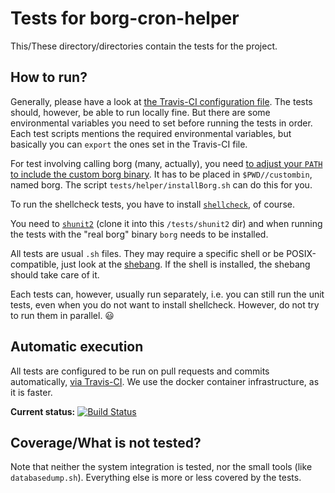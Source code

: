 # Tests for borg-cron-helper

This/These directory/directories contain the tests for the project.

## How to run?
Generally, please have a look at [the Travis-CI configuration file](../.travis.yml). The tests should, however, be able to run locally fine.
But there are some environmental variables you need to set before running the tests in order. Each test scripts mentions the required environmental variables, but basically you can `export` the ones set in the Travis-CI file.

For test involving calling borg (many, actually), you need [to adjust your `PATH` to include the custom borg binary](https://github.com/rugk/borg-cron-helper/blob/master/.travis.yml#L18). It has to be placed in `$PWD//custombin`, named borg. The script `tests/helper/installBorg.sh` can do this for you.

To run the shellcheck tests, you have to install [`shellcheck`](https://github.com/koalaman/shellcheck), of course.

You need to [`shunit2`](https://github.com/kward/shunit2) (clone it into this `/tests/shunit2` dir) and when running the tests with the "real borg" binary `borg` needs to be installed.

All tests are usual `.sh` files. They may require a specific shell or be POSIX-compatible, just look at the [shebang](https://en.wikipedia.org/wiki/Shebang_(Unix)). If the shell is installed, the shebang should take care of it.

Each tests can, however, usually run separately, i.e. you can still run the unit tests, even when you do not want to install shellcheck. However, do not try to run them in parallel. 😃

## Automatic execution

All tests are configured to be run on pull requests and commits automatically, [via Travis-CI](https://travis-ci.org/rugk/borg-cron-helper/builds). We use the docker container infrastructure, as it is faster.

**Current status:** 
[![Build Status](https://travis-ci.org/rugk/borg-cron-helper.svg?branch=master)](https://travis-ci.org/rugk/borg-cron-helper)

## Coverage/What is not tested?

Note that neither the system integration is tested, nor the small tools (like `databasedump.sh`). Everything else is more or less covered by the tests. 
